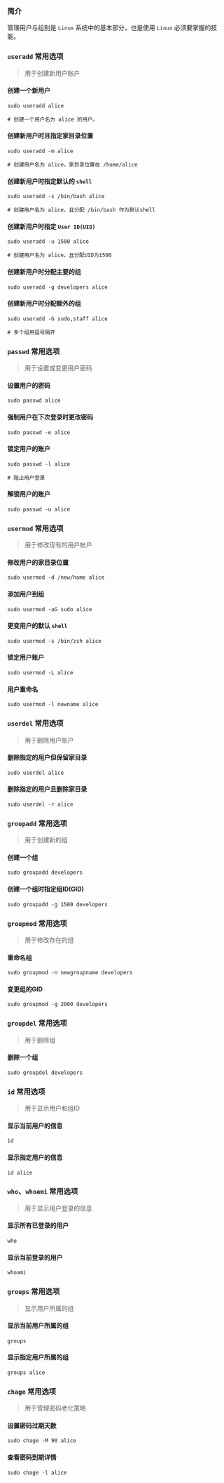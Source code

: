 ### 简介

管理用户与组别是 `Linux` 系统中的基本部分，也是使用 `Linux` 必须要掌握的技能。

### `useradd` 常用选项

> 用于创建新用户账户

#### 创建一个新用户

```shell
sudo useradd alice

# 创建一个用户名为 alice 的用户。
```

#### 创建新用户时且指定家目录位置

```shell
sudo useradd -m alice

# 创建用户名为 alice，家目录位置在 /home/alice
```

#### 创建新用户时指定默认的 `shell`

```shell
sudo useradd -s /bin/bash alice

# 创建用户名为 alice，且分配 /bin/bash 作为默认shell
```

#### 创建新用户时指定 `User ID(UID)`

```shell
sudo useradd -u 1500 alice

# 创建用户名为 alice，且分配UID为1500
```

#### 创建新用户时分配主要的组

```shell
sudo useradd -g developers alice
```

#### 创建新用户时分配额外的组

```shell
sudo useradd -G sudo,staff alice

# 多个组用逗号隔开
```

### `passwd` 常用选项

> 用于设置或变更用户密码

#### 设置用户的密码

```shell
sudo passwd alice
```

#### 强制用户在下次登录时更改密码

```shell
sudo passwd -e alice
```

#### 锁定用户的账户

```shell
sudo passwd -l alice

# 阻止用户登录
```

#### 解锁用户的账户

```shell
sudo passwd -u alice
```

### `usermod` 常用选项

> 用于修改现有的用户帐户

#### 修改用户的家目录位置

```shell
sudo usermod -d /new/home alice
```

#### 添加用户到组

```shell
sudo usermod -aG sudo alice
```

#### 更变用户的默认 `shell`

```shell
sudo usermod -s /bin/zsh alice
```

#### 锁定用户账户

```shell
sudo usermod -L alice
```

#### 用户重命名

```shell
sudo usermod -l newname alice
```

### `userdel` 常用选项

> 用于删除用户账户

#### 删除指定的用户但保留家目录

```shell
sudo userdel alice
```

#### 删除指定的用户且删除家目录

```shell
sudo userdel -r alice
```

### `groupadd` 常用选项

> 用于创建新的组

#### 创建一个组

```shell
sudo groupadd developers
```

#### 创建一个组时指定组ID(GID)

```shell
sudo groupadd -g 1500 developers
```

### `groupmod` 常用选项

> 用于修改存在的组

#### 重命名组

```shell
sudo groupmod -n newgroupname developers
```

#### 变更组的GID

```shell
sudo groupmod -g 2000 developers
```

### `groupdel` 常用选项

> 用于删除组

#### 删除一个组

```shell
sudo groupdel developers
```

### `id` 常用选项

> 用于显示用户和组ID

#### 显示当前用户的信息

```shell
id
```

#### 显示指定用户的信息

```shell
id alice
```

### `who`、`whoami` 常用选项

> 用于显示用户登录的信息

#### 显示所有已登录的用户

```shell
who
```

#### 显示当前登录的用户

```shell
whoami
```

### `groups` 常用选项

> 显示用户所属的组

#### 显示当前用户所属的组

```shell
groups
```

#### 显示指定用户所属的组

```shell
groups alice
```

### `chage` 常用选项

> 用于管理密码老化策略

#### 设置密码过期天数

```shell
sudo chage -M 90 alice
```

#### 查看密码到期详情

```shell
sudo chage -l alice
```





